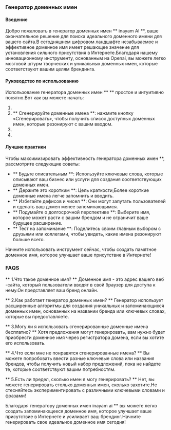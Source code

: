 ### Генератор доменных имен

#### Введение
Добро пожаловать в генератор доменных имен ** inayam AI **, ваше окончательное решение для поиска идеального доменного имени для вашего сайта.В сегодняшнем цифровом ландшафте незабываемое и эффективное доменное имя имеет решающее значение для установления сильного присутствия в Интернете.Благодаря нашему инновационному инструменту, основанным на Openai, вы можете легко мозговой штурм творческих и уникальных доменных имен, которые соответствуют вашим целям брендинга.

#### Руководство по использованию
Использование генератора доменных имен ** ** простое и интуитивно понятно.Вот как вы можете начать:

1.
2. ** Сгенерируйте доменные имена **: нажмите кнопку «Сгенерировать», чтобы получить список доступных доменных имен, которые резонируют с вашим вводом.
3.
4.

#### Лучшие практики
Чтобы максимизировать эффективность генератора доменных имен **, рассмотрите следующие советы:

- ** Будьте описательным **: Используйте ключевые слова, которые описывают ваш бизнес или услуги для создания соответствующих доменных имен.
- ** Держите это коротким **: Цель краткости;Более короткие доменные имена легче запомнить и вводить.
- ** Избегайте дефисов и чисел **: Они могут запутать пользователей и сделать ваш домен менее запоминающимся.
- ** Подумайте о долгосрочной перспективе **: Выберите имя, которое может расти с вашим брендом и не ограничит ваше будущее расширение.
- ** Тест на запоминание **: Поделитесь своим главным выбором с друзьями или коллегами, чтобы увидеть, какие имена резонируют больше всего.

Начните использовать инструмент сейчас, чтобы создать памятное доменное имя, которое улучшает ваше присутствие в Интернете!

### FAQS

** 1.Что такое доменное имя? **
Доменное имя - это адрес вашего веб -сайта, который пользователи вводят в свой браузер для доступа к нему.Он представляет ваш бренд онлайн.

** 2.Как работает генератор доменных имен? **
Генератор использует расширенные алгоритмы для создания уникальных и запоминающихся доменных имен, основанных на названии бренда или ключевых словах, которые вы предоставляете.

** 3.Могу ли я использовать сгенерированные доменные имена бесплатно? **
Хотя предложения могут генерировать, вам нужно будет приобрести доменное имя через регистратора домена, если вы хотите его использовать.

** 4.Что если мне не понравятся сгенерированные имена? **
Вы можете попробовать ввести разные ключевые слова или названия брендов, чтобы получить новый набор предложений, пока не найдете те, которые соответствуют вашим потребностям.

** 5.Есть ли предел, сколько имен я могу генерировать? **
Нет, вы можете генерировать столько доменных имен, сколько захотите.Не стесняйтесь экспериментировать с различными ключевыми словами и фразами!

Благодаря генератору доменных имен inayam ai ** вы можете легко создать запоминающееся доменное имя, которое улучшает ваше присутствие в Интернете и усиливает ваш брендинг.Начните генерировать свое идеальное доменное имя сегодня!